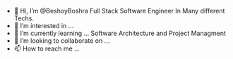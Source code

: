 - 👋 Hi, I’m @BeshoyBoshra Full Stack Software Engineer In Many different Techs. 
- 👀 I’m interested in ...
- 🌱 I’m currently learning ... Software Architecture and Project Managment
- 💞️ I’m looking to collaborate on ...
- 📫 How to reach me ...

<!---
BeshoyBoshra/BeshoyBoshra is a ✨ special ✨ repository because its `README.md` (this file) appears on your GitHub profile.
You can click the Preview link to take a look at your changes.
--->
